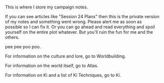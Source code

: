 This is where I store my campaign notes.

If you can see articles like "Session 24 Plans" then this is the private version of my notes and something went wrong. Please alert me as soon as possible so I can fix it. Or you can go ahead and read everything and spoil yourself on the entire plot whatever. But you'll ruin the fun for me and the others.

pee pee poo poo.

For information on the culture and lore, go to Worldbuilding.

For information on the world itself, go to Atlas.

For information on Ki and a list of Ki Techniques, go to Ki.
